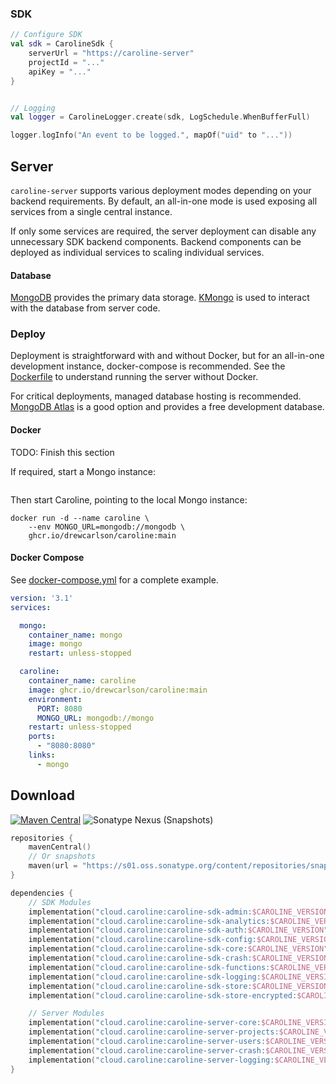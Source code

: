 ### SDK

```kotlin
// Configure SDK
val sdk = CarolineSdk {
    serverUrl = "https://caroline-server"
    projectId = "..."
    apiKey = "..."
}


// Logging
val logger = CarolineLogger.create(sdk, LogSchedule.WhenBufferFull)

logger.logInfo("An event to be logged.", mapOf("uid" to "..."))
```

## Server

`caroline-server` supports various deployment modes depending on your backend requirements.
By default, an all-in-one mode is used exposing all services from a single central instance.

If only some services are required, the server deployment can disable any unnecessary SDK backend components.
Backend components can be deployed as individual services to scaling individual services.


#### Database

[MongoDB](https://www.mongodb.com/) provides the primary data storage.
[KMongo](https://litote.org/kmongo/) is used to interact with the database from server code.

### Deploy

Deployment is straightforward with and without Docker, but for an all-in-one development instance, docker-compose is recommended.
See the [Dockerfile](Dockerfile) to understand running the server without Docker.

For critical deployments, managed database hosting is recommended.
[MongoDB Atlas](https://cloud.mongodb.com/) is a good option and provides a free development database.

#### Docker

TODO: Finish this section

If required, start a Mongo instance:
```shell

```

Then start Caroline, pointing to the local Mongo instance:
```shell
docker run -d --name caroline \
    --env MONGO_URL=mongodb://mongodb \
    ghcr.io/drewcarlson/caroline:main
```


#### Docker Compose

See [docker-compose.yml](docker-compose.yml) for a complete example.

```yaml
version: '3.1'
services:

  mongo:
    container_name: mongo
    image: mongo
    restart: unless-stopped

  caroline:
    container_name: caroline
    image: ghcr.io/drewcarlson/caroline:main
    environment:
      PORT: 8080
      MONGO_URL: mongodb://mongo
    restart: unless-stopped
    ports:
      - "8080:8080"
    links:
      - mongo
```


## Download


[![Maven Central](https://img.shields.io/maven-central/v/cloud.caroline/caroline-sdk-core?label=maven&color=blue)](https://search.maven.org/search?q=g:cloud.caroline)
![Sonatype Nexus (Snapshots)](https://img.shields.io/nexus/s/cloud.caroline/caroline-sdk-core?server=https%3A%2F%2Fs01.oss.sonatype.org)

```kotlin
repositories {
    mavenCentral()
    // Or snapshots
    maven(url = "https://s01.oss.sonatype.org/content/repositories/snapshots/")
}

dependencies {
    // SDK Modules
    implementation("cloud.caroline:caroline-sdk-admin:$CAROLINE_VERSION")
    implementation("cloud.caroline:caroline-sdk-analytics:$CAROLINE_VERSION")
    implementation("cloud.caroline:caroline-sdk-auth:$CAROLINE_VERSION")
    implementation("cloud.caroline:caroline-sdk-config:$CAROLINE_VERSION")
    implementation("cloud.caroline:caroline-sdk-core:$CAROLINE_VERSION")
    implementation("cloud.caroline:caroline-sdk-crash:$CAROLINE_VERSION")
    implementation("cloud.caroline:caroline-sdk-functions:$CAROLINE_VERSION")
    implementation("cloud.caroline:caroline-sdk-logging:$CAROLINE_VERSION")
    implementation("cloud.caroline:caroline-sdk-store:$CAROLINE_VERSION")
    implementation("cloud.caroline:caroline-sdk-store-encrypted:$CAROLINE_VERSION")

    // Server Modules
    implementation("cloud.caroline:caroline-server-core:$CAROLINE_VERSION")
    implementation("cloud.caroline:caroline-server-projects:$CAROLINE_VERSION")
    implementation("cloud.caroline:caroline-server-users:$CAROLINE_VERSION")
    implementation("cloud.caroline:caroline-server-crash:$CAROLINE_VERSION")
    implementation("cloud.caroline:caroline-server-logging:$CAROLINE_VERSION")
}
```

